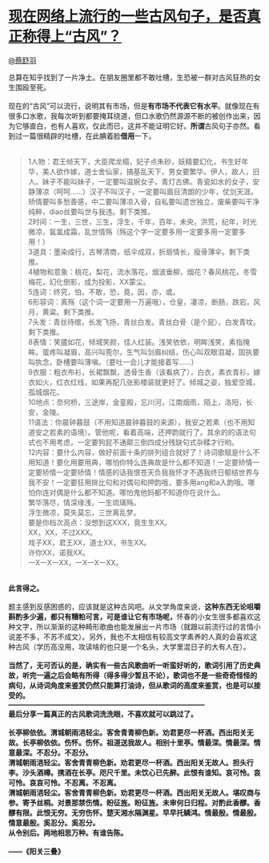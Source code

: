 
#  [现在网络上流行的一些古风句子，是否真正称得上“古风”？](https://zhihu.com/questions/27426102)



[@蔡舒羽](https://zhihu.com/people/64ab333ddb65334a9d589dc120a1ac77)

总算在知乎找到了一片净土。在朋友圈里都不敢吐槽，生恐被一群对古风狂热的女生围殴至死。<br><br>    现在的“古风”可以流行，说明其有市场，但是<b>有市场不代表它有水平</b>。就像现在有很多口水歌，我每次听到都要掩耳绕道，但口水歌仍然源源不断的被创作出来，因为它够直白，也有人喜欢，仅此而已，这并不能证明它好。<b>所谓</b>古风句子亦然。看到过一篇很精辟的吐槽，在此腆着脸<b>借用</b>一下。<br><br><blockquote>1人物：君王倾天下，大臣爬龙榻，妃子点朱砂，妖精要幻化，书生好年华，美人欲作嫁，道士舍仙家，搞基乱天下，男女要繁华。伊人，故人，旧人。妹子不能叫妹子，一定要叫温婉女子，青灯古佛。青瓷如水的女子，安静薄凉（呵呵……）汉子不叫汉子，一定要叫眉目清朗的少年，仗剑天涯。矫情要叫多愁善感，中二要叫薄凉入骨，自私要叫遗世独立，废柴要叫干净纯粹，diao丝要叫世与我违。剩下类推。<br>2时间：一生，三世，三生，浮生，千年，百年，未央，洪荒，纪年，时光微凉，氤氲成霜，乱世情殇（殇这个字一定要多用一定要多用一定要多用！）<br>3道具：墨染成行，古琴清商，纸伞成双，折扇情长，瘦骨薄伞。剩下类推。<br>4植物和意象：桃花，梨花，流水落花，烟波垂柳，烟花？春风桃花，冬雪梅花，幻化倒影，成为投影，XX蒙尘。<br>5连词：终究，怕，不敢，恐，竟，因，亦，或。<br>6形容词：离殇（这个词一定要用一万遍哦），仓皇，凄凉，断肠，跌宕，风月，黄粱。剩下类推。<br>7头发：青丝待绾，长发飞扬，青丝白发。青丝白骨（是个屁），白发青坟。剩下类推。<br>8表情：笑靥如花，倾城笑颜，佳人红装。浅笑依依，明眸浅笑，素指掩眸。蛋疼叫凝眉，高兴叫莞尔，生气叫剑眉纠结，伤心叫双眼泪凝，固执要叫执念，卧槽要叫薄嗔。（要吐一会儿才能接着写……）<br>9衣服：粗衣布衫，长裙飘飘，透骨生香（该看病了），白衣，素衣青衫，嫁衣如火，红衣红线，如果再配几张影楼装就更好了。倾城之姿，独爱空城，孤城烟花。<br>10地点：奈何桥，三途岸，金銮殿，忘川河，江南烟雨，陌上，洛阳，长安，金陵。<br>11语法：你晨钟暮鼓（不用知道晨钟暮鼓的来源），我安之若素（也不用知道安之若素的语境）。管他呢，看着高端，还押韵就行了。其余的的语法句式也不用考虑，一定要狗屁不通颠三倒四成分残缺句式杂糅才行哟。<br>12内容：要什么内容，做好前面十条的排列组合就好了！诗词歌赋是什么不用知道！要化用要用典，哪怕你特么连典故是什么都不知道！一定要矫情一定要矫情一定要矫情！情感的话我恨苍天负我我怀才不遇我终日郁结世界与我不安！一定要狂用排比句和对偶句和押韵哦，要多用ang和a入韵哦。哪怕你连对偶是什么都不知道。哪怕鬼他妈都不知道你在说什么。<br>繁华落尽，情深缘浅，一生琉璃殇。<br>浮生微凉，莫失莫忘，三世离乱梦。<br>要是你档次高点：没想到这XXX，竟生生XX。<br>XX，XX，不过XXX。<br>戏子XX，君王XX，道士XX，书生XX。<br>许你XX，诺我XX。<br>一X一X一XX，一X一X一XX。</blockquote><br><b>此言得之。</b><br><br>题主感到反感困惑的，应该就是这种古风吧。从文学角度来说，<b>这种东西无论咀嚼斟酌多少遍，都只有糟粕可言，可是谁让它有市场呢，</b>怀春的小女生很多都喜欢这种文字，所以渐渐的这种畸形歌曲也能发展出一片市场（就跟以前流行过的言情小说差不多，不苏不成文）。另外，我也不太相信有较高文学素养的人真的会喜欢这种古风（学历高没用，攻读啥的也只是一个名头，大学里混日子的大有人在）。<br><br><b>当然了，无可否认的是，确实有一些古风歌曲听一听蛮好听的，歌词引用了历史典故，听完一遍之后会略有所得（得多得少暂且不论），歌词也不是一些奇奇怪怪的病句，从诗词角度来鉴赏仍然只能算打油诗，但从歌词的高度来鉴赏，也是可以接受的。</b><br><b>————————————————————————————</b><br><b>最后分享一篇真正的古风歌词洗洗眼，不喜欢就可以跳过了。</b><br><br><b>长亭柳依依。渭城朝雨浥轻尘。客舍青青柳色新。劝君更尽一杯酒。西出阳关无故。长亭柳依依。伤怀。伤怀。祖道送我故人。相别十里亭。情最深。情最深。情意最深。不忍分。不忍分。<br>渭城朝雨浥轻尘。客舍青青柳色新。劝君更尽一杯酒。西出阳关无故人。担头行李。沙头酒樽。携酒在长亭。咫尺千里。未饮心已先醉。此恨有谁知。哀可怜。哀可怜。哀哀可怜。不忍离。不忍离。<br>渭城朝雨浥轻尘。客舍青青柳色新。劝君更尽一杯酒。西出阳关无故人。堪叹商与参。寄予丝桐。对景那禁伤情。盼征旌。盼征旌。未审何日归程。对酌此香醪。香醪有限。此恨无穷。无穷伤怀。楚天湘水隔渊星。早早托鳞鸿。情最殷。情最殷。情意最殷。奚忍分。奚忍分。<br>从令别后。两地相思万种。有谁告陈。<br></b><br><b>——《阳关三叠》</b>
